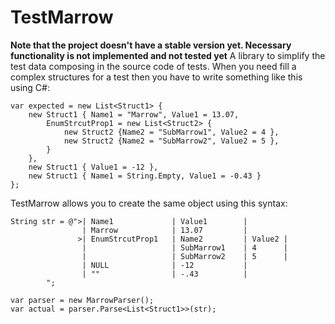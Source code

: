 # TestMarrow
**Note that the project doesn't have a stable version yet. Necessary functionality is not implemented and not tested yet**
A library to simplify the test data composing in the source code of tests. When you need fill a complex structures for a test then you have to write something like this using C#:

    var expected = new List<Struct1> {
        new Struct1 { Name1 = "Marrow", Value1 = 13.07,
            EnumStrcutProp1 = new List<Struct2> {
                new Struct2 {Name2 = "SubMarrow1", Value2 = 4 },
                new Struct2 {Name2 = "SubMarrow2", Value2 = 5 },
            }
        },
        new Struct1 { Value1 = -12 },
        new Struct1 { Name1 = String.Empty, Value1 = -0.43 }
    };


TestMarrow allows you to create the same object using this syntax:

    String str = @">| Name1             | Value1        | 
                    | Marrow            | 13.07         |
                   >| EnumStrcutProp1   | Name2         | Value2 | 
                    |                   | SubMarrow1    | 4      |
                    |                   | SubMarrow2    | 5      |
                    | NULL              | -12           |
                    | ""                | -.43          |
            ";
    
    var parser = new MarrowParser();
    var actual = parser.Parse<List<Struct1>>(str);
